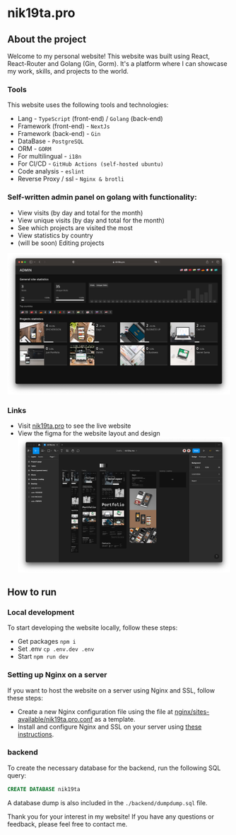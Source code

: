 # nik19ta.pro

## About the project

Welcome to my personal website! This website was built using React, React-Router and Golang (Gin, Gorm). It's a platform where I can showcase my work, skills, and projects to the world. 

### Tools

This website uses the following tools and technologies:

- Lang - `TypeScript` (front-end) / `Golang` (back-end)
- Framework (front-end) - `NextJs`
- Framework (back-end) - `Gin`
- DataBase - `PostgreSQL`
- ORM - `GORM`
- For multilingual - `i18n`
- For CI/CD - `GitHub Actions (self-hosted ubuntu)`
- Code analysis - `eslint`
- Reverse Proxy / ssl - `Nginx & brotli`

### Self-written admin panel on golang with functionality:
- View visits (by day and total for the month)
- View unique visits (by day and total for the month)
- See which projects are visited the most
- View statistics by country
- (will be soon) Editing projects

![admin panel](./README/admin.png)

### Links

- Visit [nik19ta.pro](https://nik19ta.pro) to see the live website
- View the figma for the website layout and design [![wiew figma](./README/figma.png)](https://www.figma.com/file/NKcx7nhqQJoVLYecFC9USK/nik19ta.me)

## How to run

### Local development

To start developing the website locally, follow these steps:

- Get packages `npm i`
- Set .env `cp .env.dev .env`
- Start `npm run dev`

### Setting up Nginx on a server

If you want to host the website on a server using Nginx and SSL, follow these steps:

- Create a new Nginx configuration file using the file at [nginx/sites-available/nik19ta.pro.conf](./backend/nginx/sites-available/nik19ta.pro.conf) as a template.
- Install and configure Nginx and SSL on your server using [these instructions](https://github.com/pepelsbey/playground/tree/main/56).

### backend

To create the necessary database for the backend, run the following SQL query:

```sql
CREATE DATABASE nik19ta
```

A database dump is also included in the `./backend/dumpdump.sql` file.

Thank you for your interest in my website! If you have any questions or feedback, please feel free to contact me.